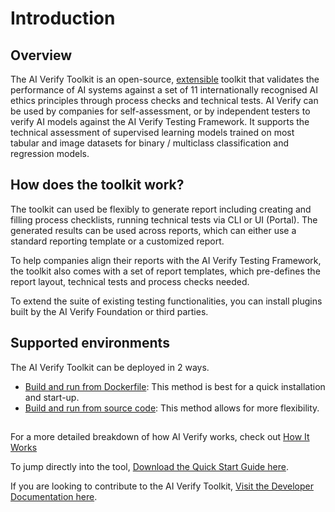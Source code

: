 # Introduction

## Overview

The AI Verify Toolkit is an open-source, [extensible](introduction/extensibility/) toolkit that validates the performance of AI systems against a set of 11 internationally recognised AI ethics principles through process checks and technical tests. AI Verify can be used by companies for self-assessment, or by independent testers to verify AI models against the AI Verify Testing Framework. It supports the technical assessment of supervised learning models trained on most tabular and image datasets for binary / multiclass classification and regression models.

## How does the toolkit work?

The toolkit can used be flexibly to generate report including creating and filling process checklists, running technical tests via CLI or UI (Portal). The generated results can be used across reports, which can either use a standard reporting template or a customized report.

To help companies align their reports with the AI Verify Testing Framework, the toolkit also comes with a set of report templates, which pre-defines the report layout, technical tests and process checks needed.

To extend the suite of existing testing functionalities, you can install plugins built by the AI Verify Foundation or third parties.

## Supported environments

The AI Verify Toolkit can be deployed in 2 ways.

- [Build and run from Dockerfile](./getting-started/docker-setup/): This method is best for a quick installation and start-up.
- [Build and run from source code](./getting-started/source-code-setup/): This method allows for more flexibility.

##

For a more detailed breakdown of how AI Verify works, check out [How It Works](./introduction/how-it-works/)

To jump directly into the tool, <a href="./res/quick-start-guide.pdf" target="_blank">Download the Quick Start Guide here</a>. <!-- TODO: Link -->

If you are looking to contribute to the AI Verify Toolkit, [Visit the Developer Documentation here](https://imda-btg.github.io/aiverify-developer-tools/).
